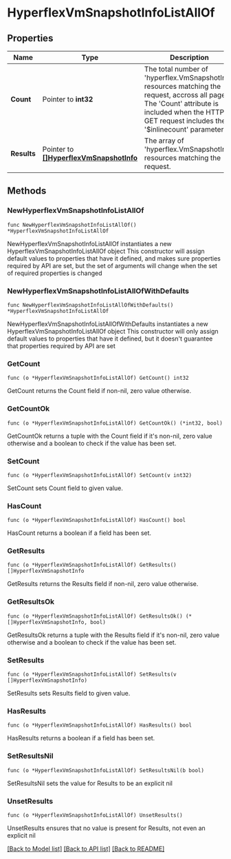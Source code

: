 # HyperflexVmSnapshotInfoListAllOf

## Properties

Name | Type | Description | Notes
------------ | ------------- | ------------- | -------------
**Count** | Pointer to **int32** | The total number of &#39;hyperflex.VmSnapshotInfo&#39; resources matching the request, accross all pages. The &#39;Count&#39; attribute is included when the HTTP GET request includes the &#39;$inlinecount&#39; parameter. | [optional] 
**Results** | Pointer to [**[]HyperflexVmSnapshotInfo**](HyperflexVmSnapshotInfo.md) | The array of &#39;hyperflex.VmSnapshotInfo&#39; resources matching the request. | [optional] 

## Methods

### NewHyperflexVmSnapshotInfoListAllOf

`func NewHyperflexVmSnapshotInfoListAllOf() *HyperflexVmSnapshotInfoListAllOf`

NewHyperflexVmSnapshotInfoListAllOf instantiates a new HyperflexVmSnapshotInfoListAllOf object
This constructor will assign default values to properties that have it defined,
and makes sure properties required by API are set, but the set of arguments
will change when the set of required properties is changed

### NewHyperflexVmSnapshotInfoListAllOfWithDefaults

`func NewHyperflexVmSnapshotInfoListAllOfWithDefaults() *HyperflexVmSnapshotInfoListAllOf`

NewHyperflexVmSnapshotInfoListAllOfWithDefaults instantiates a new HyperflexVmSnapshotInfoListAllOf object
This constructor will only assign default values to properties that have it defined,
but it doesn't guarantee that properties required by API are set

### GetCount

`func (o *HyperflexVmSnapshotInfoListAllOf) GetCount() int32`

GetCount returns the Count field if non-nil, zero value otherwise.

### GetCountOk

`func (o *HyperflexVmSnapshotInfoListAllOf) GetCountOk() (*int32, bool)`

GetCountOk returns a tuple with the Count field if it's non-nil, zero value otherwise
and a boolean to check if the value has been set.

### SetCount

`func (o *HyperflexVmSnapshotInfoListAllOf) SetCount(v int32)`

SetCount sets Count field to given value.

### HasCount

`func (o *HyperflexVmSnapshotInfoListAllOf) HasCount() bool`

HasCount returns a boolean if a field has been set.

### GetResults

`func (o *HyperflexVmSnapshotInfoListAllOf) GetResults() []HyperflexVmSnapshotInfo`

GetResults returns the Results field if non-nil, zero value otherwise.

### GetResultsOk

`func (o *HyperflexVmSnapshotInfoListAllOf) GetResultsOk() (*[]HyperflexVmSnapshotInfo, bool)`

GetResultsOk returns a tuple with the Results field if it's non-nil, zero value otherwise
and a boolean to check if the value has been set.

### SetResults

`func (o *HyperflexVmSnapshotInfoListAllOf) SetResults(v []HyperflexVmSnapshotInfo)`

SetResults sets Results field to given value.

### HasResults

`func (o *HyperflexVmSnapshotInfoListAllOf) HasResults() bool`

HasResults returns a boolean if a field has been set.

### SetResultsNil

`func (o *HyperflexVmSnapshotInfoListAllOf) SetResultsNil(b bool)`

 SetResultsNil sets the value for Results to be an explicit nil

### UnsetResults
`func (o *HyperflexVmSnapshotInfoListAllOf) UnsetResults()`

UnsetResults ensures that no value is present for Results, not even an explicit nil

[[Back to Model list]](../README.md#documentation-for-models) [[Back to API list]](../README.md#documentation-for-api-endpoints) [[Back to README]](../README.md)


